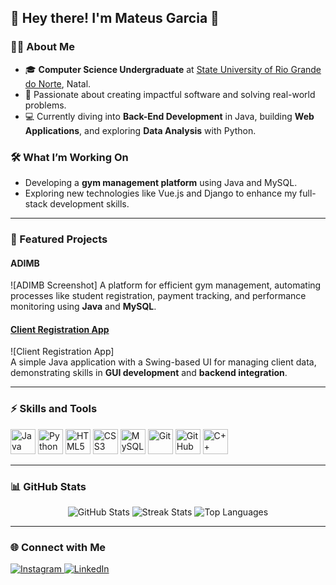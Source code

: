 ## 🌟 Hey there! I'm Mateus Garcia 🌟

### 👨‍💻 About Me
- 🎓 **Computer Science Undergraduate** at [State University of Rio Grande do Norte](https://portal.uern.br/), Natal.
- 🚀 Passionate about creating impactful software and solving real-world problems.
- 💻 Currently diving into **Back-End Development** in Java, building **Web Applications**, and exploring **Data Analysis** with Python.

### 🛠️ What I’m Working On
- Developing a **gym management platform** using Java and MySQL.
- Exploring new technologies like Vue.js and Django to enhance my full-stack development skills.

---

### 🌟 Featured Projects

#### ADIMB
![ADIMB Screenshot]
A platform for efficient gym management, automating processes like student registration, payment tracking, and performance monitoring using **Java** and **MySQL**.

#### [Client Registration App](https://github.com/M2004GV/cadastro_cliente)
![Client Registration App]  
A simple Java application with a Swing-based UI for managing client data, demonstrating skills in **GUI development** and **backend integration**.

---

### ⚡ Skills and Tools
<p align="left">
  <img src="https://cdn.jsdelivr.net/gh/devicons/devicon/icons/java/java-original.svg" alt="Java" width="40" />
  <img src="https://cdn.jsdelivr.net/gh/devicons/devicon/icons/python/python-original.svg" alt="Python" width="40" />
  <img src="https://cdn.jsdelivr.net/gh/devicons/devicon/icons/html5/html5-original.svg" alt="HTML5" width="40" />
  <img src="https://cdn.jsdelivr.net/gh/devicons/devicon/icons/css3/css3-original.svg" alt="CSS3" width="40" />
  <img src="https://cdn.jsdelivr.net/gh/devicons/devicon/icons/mysql/mysql-original.svg" alt="MySQL" width="40" />
  <img src="https://cdn.jsdelivr.net/gh/devicons/devicon/icons/git/git-original.svg" alt="Git" width="40" />
  <img src="https://cdn.jsdelivr.net/gh/devicons/devicon/icons/github/github-original.svg" alt="GitHub" width="40" />
  <img src="https://cdn.jsdelivr.net/gh/devicons/devicon/icons/cplusplus/cplusplus-line.svg" alt="C++" width="40" />
</p>

---

### 📊 GitHub Stats
<div align="center">
  <img src="https://github-readme-stats.vercel.app/api?username=M2004GV&theme=github_dark&hide_border=true&include_all_commits=false&count_private=true" alt="GitHub Stats" />
  <img src="https://github-readme-streak-stats.herokuapp.com/?user=M2004GV&theme=github_dark&hide_border=true" alt="Streak Stats" />
  <img src="https://github-readme-stats.vercel.app/api/top-langs/?username=M2004GV&hide_progress=true&theme=github_dark&hide_border=true&include_all_commits=false&count_private=true" alt="Top Languages" />
</div>

---

### 🌐 Connect with Me
<p>
  <a href="https://instagram.com/garciamateus285">
    <img src="https://img.shields.io/badge/Instagram-%23E4405F.svg?style=for-the-badge&logo=Instagram&logoColor=white" alt="Instagram" />
  </a>
  <a href="https://linkedin.com/in/mateusgarciadesenvolvedor">
    <img src="https://img.shields.io/badge/LinkedIn-%230077B5.svg?style=for-the-badge&logo=linkedin&logoColor=white" alt="LinkedIn" />
  </a>
</p>
